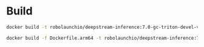 # Build

```bash
docker build -t robolaunchio/deepstream-inference:7.0-gc-triton-devel-v0.1.0 .
```

```bash
docker build -f Dockerfile.arm64 -t robolaunchio/deepstream-inference:7.0-gc-triton-devel-v0.1.0 .
```